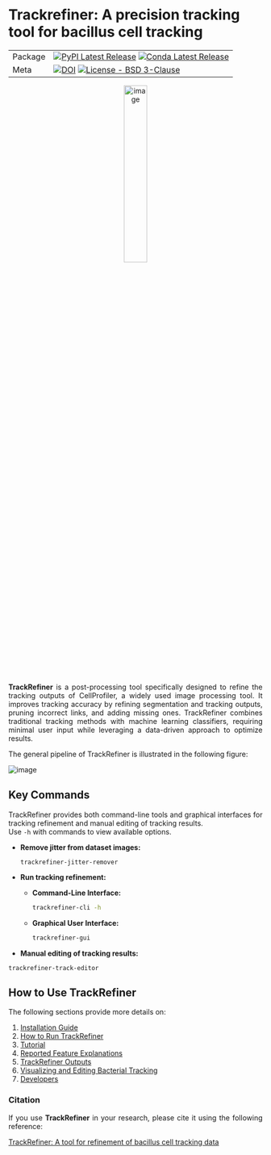 # Trackrefiner: A precision tracking tool for bacillus cell tracking

| | |
| --- | --- |
| Package | [![PyPI Latest Release](https://img.shields.io/pypi/v/trackrefiner)](https://pypi.org/project/TrackRefiner/) [![Conda Latest Release](https://img.shields.io/conda/v/ingalls-lab/trackrefiner)](https://anaconda.org/ingalls-lab/trackrefiner) |
| Meta | [![DOI](https://img.shields.io/badge/DOI-10.1101/2025.02.13.637647-blue.svg)](https://www.biorxiv.org/content/10.1101/2025.02.13.637647v1) [![License - BSD 3-Clause](https://img.shields.io/github/license/ati-74/trackrefiner)](https://github.com/Ati-74/Trackrefiner/blob/main/LICENSE.md) |


<p align="center">
  <img src="https://github.com/user-attachments/assets/4d8233d0-e699-4c7b-9fc3-6a25920e515f" alt="image" width="30%"/>
</p>

<div align="justify"> 
  
**TrackRefiner** is a post-processing tool specifically designed to refine the tracking outputs of CellProfiler, a widely used image processing tool. It improves tracking accuracy by refining segmentation and tracking outputs, pruning incorrect links, and adding missing ones. TrackRefiner combines traditional tracking methods with machine learning classifiers, requiring minimal user input while leveraging a data-driven approach to optimize results.

The general pipeline of TrackRefiner is illustrated in the following figure:

![image](https://github.com/user-attachments/assets/27ab0b8c-5437-4376-80a9-13c5163ec20e)

## Key Commands
TrackRefiner provides both command-line tools and graphical interfaces for tracking refinement and manual editing of tracking results.  
Use `-h` with commands to view available options.

- **Remove jitter from dataset images:**  
  ```
  trackrefiner-jitter-remover
  ```
- **Run tracking refinement:**  
  - **Command-Line Interface:**  
    ```bash
    trackrefiner-cli -h
    ```
  - **Graphical User Interface:**  
    ```bash
    trackrefiner-gui
    ```

- **Manual editing of tracking results:**
```
trackrefiner-track-editor
```

## How to Use TrackRefiner

The following sections provide more details on:
1.	<a href='https://github.com/Ati-74/Trackrefiner/wiki/Installation-Guide'>Installation Guide</a>
2.	<a href='https://github.com/Ati-74/Trackrefiner/wiki/How-to-Run-TrackRefiner'>How to Run TrackRefiner</a>
3.	<a href='https://github.com/Ati-74/Trackrefiner/wiki/Tutorial'>Tutorial</a>
4.	<a href='https://github.com/Ati-74/Trackrefiner/wiki/Reported-Feature-Explanations'>Reported Feature Explanations</a>
5.	<a href='https://github.com/Ati-74/Trackrefiner/wiki/TrackRefiner-Outputs'>TrackRefiner Outputs</a>
6.	<a href='https://github.com/Ati-74/Trackrefiner/wiki/Visualizing-and-Editing-Bacterial-Tracking'>Visualizing and Editing Bacterial Tracking</a>
7.	<a href='https://github.com/Ati-74/Trackrefiner/wiki/Developers'>Developers</a>

### Citation
If you use **TrackRefiner** in your research, please cite it using the following reference:

<a href='https://www.biorxiv.org/content/10.1101/2025.02.13.637647v1'>TrackRefiner: A tool for refinement of bacillus cell tracking data</a>

</div>
